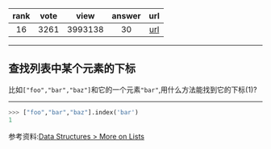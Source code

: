 
| rank | vote | view | answer | url |
|:-:|:-:|:-:|:-:|:-:|
|16|3261|3993138|30| [url](http://stackoverflow.com/questions/176918/finding-the-index-of-an-item-in-a-list) |
***

## 查找列表中某个元素的下标

比如`["foo","bar","baz"]`和它的一个元素`"bar"`,用什么方法能找到它的下标(1)?

***

```python
>>> ["foo","bar","baz"].index('bar')
1
```

参考资料:[Data Structures > More on Lists](http://docs.python.org/2/tutorial/datastructures.html#more-on-lists)